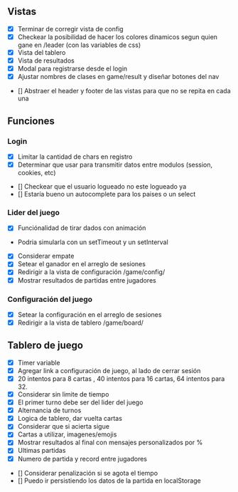 ## Vistas

- [x] Terminar de corregir vista de config
- [x] Checkear la posibilidad de hacer los colores dinamicos segun quien gane en /leader (con las variables de css)
- [x] Vista del tablero
- [x] Vista de resultados
- [x] Modal para registrarse desde el login
- [x] Ajustar nombres de clases en game/result y diseñar botones del nav
- [] Abstraer el header y footer de las vistas para que no se repita en cada una

## Funciones

### Login

- [x] Limitar la cantidad de chars en registro
- [x] Determinar que usar para transmitir datos entre modulos (session, cookies, etc)
- [] Checkear que el usuario logueado no este logueado ya
- [] Estaría bueno un autocomplete para los paises o un select

### Lider del juego

- [x] Funciónalidad de tirar dados con animación
- Podria simularla con un setTimeout y un setInterval
- [x] Considerar empate
- [x] Setear el ganador en el arreglo de sesiones
- [x] Redirigir a la vista de configuración /game/config/
- [x] Mostrar resultados de partidas entre jugadores

### Configuración del juego

- [x] Setear la configuración en el arreglo de sesiones
- [x] Redirigir a la vista de tablero /game/board/

## Tablero de juego

- [x] Timer variable
- [x] Agregar link a configuración de juego, al lado de cerrar sesión
- [x] 20 intentos para 8 cartas , 40 intentos para 16 cartas, 64 intentos para 32.
- [x] Considerar sin limite de tiempo
- [x] El primer turno debe ser del lider del juego
- [x] Alternancia de turnos
- [x] Logica de tablero, dar vuelta cartas
- [x] Considerar que si acierta sigue
- [x] Cartas a utilizar, imagenes/emojis
- [x] Mostrar resultados al final con mensajes personalizados por %
- [x] Ultimas partidas
- [x] Numero de partida y record entre jugadores
- [] Considerar penalización si se agota el tiempo
- [] Puedo ir persistiendo los datos de la partida en localStorage
